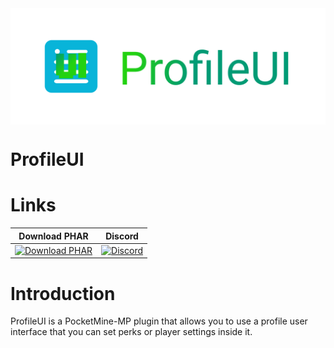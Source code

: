   <img src="https://github.com/CreeperPlayer20/ProfileUI/blob/master/Logo.PNG" alt="ProfileUI logo" title="Aimeos" align="center" />

# ProfileUI 

# Links
| Download PHAR | Discord |
| :---: | :---: |
| [![Download PHAR](https://img.shields.io/badge/Download-PHAR-orange?style=plastic)]() | [![Discord](https://img.shields.io/badge/Chat-On%20Discord-738BD7.svg?style=plastic&colorB=7289da)](https://discord.gg/) |

# Introduction
ProfileUI is a PocketMine-MP plugin that allows you to use a profile user interface that you can set perks or player settings inside it.

